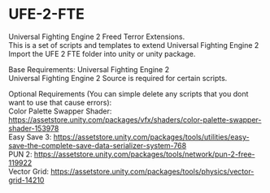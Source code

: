 # UFE-2-FTE
Universal Fighting Engine 2 Freed Terror Extensions.<br>
This is a set of scripts and templates to extend Universal Fighting Engine 2<br>
Import the UFE 2 FTE folder into unity or unity package.<br>

Base Requirements: Universal Fighting Engine 2<br>
Universal Fighting Engine 2 Source is required for certain scripts.<br>

Optional Requirements (You can simple delete any scripts that you dont want to use that cause errors):<br>
Color Palette Swapper Shader: https://assetstore.unity.com/packages/vfx/shaders/color-palette-swapper-shader-153978<br>
Easy Save 3: https://assetstore.unity.com/packages/tools/utilities/easy-save-the-complete-save-data-serializer-system-768<br>
PUN 2: https://assetstore.unity.com/packages/tools/network/pun-2-free-119922<br>
Vector Grid: https://assetstore.unity.com/packages/tools/physics/vector-grid-14210<br>
